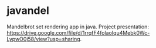 # javandel
Mandelbrot set rendering app in java.
Project presentation: https://drive.google.com/file/d/1rrqfF4folaoIqu4Mebk0Wc-LypwO0j58/view?usp=sharing.

